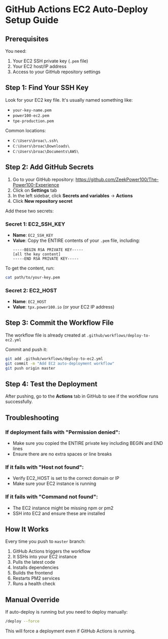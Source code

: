 # GitHub Actions EC2 Auto-Deploy Setup Guide

## Prerequisites
You need:
1. Your EC2 SSH private key (`.pem` file)
2. Your EC2 host/IP address
3. Access to your GitHub repository settings

## Step 1: Find Your SSH Key

Look for your EC2 key file. It's usually named something like:
- `your-key-name.pem`
- `power100-ec2.pem` 
- `tpe-production.pem`

Common locations:
- `C:\Users\broac\.ssh\`
- `C:\Users\broac\Downloads\`
- `C:\Users\broac\Documents\AWS\`

## Step 2: Add GitHub Secrets

1. Go to your GitHub repository: https://github.com/ZeekPower100/The-Power100-Experience
2. Click on **Settings** tab
3. In the left sidebar, click **Secrets and variables** → **Actions**
4. Click **New repository secret**

Add these two secrets:

### Secret 1: EC2_SSH_KEY
- **Name**: `EC2_SSH_KEY`
- **Value**: Copy the ENTIRE contents of your `.pem` file, including:
  ```
  -----BEGIN RSA PRIVATE KEY-----
  [all the key content]
  -----END RSA PRIVATE KEY-----
  ```

To get the content, run:
```bash
cat path/to/your-key.pem
```

### Secret 2: EC2_HOST
- **Name**: `EC2_HOST`
- **Value**: `tpx.power100.io` (or your EC2 IP address)

## Step 3: Commit the Workflow File

The workflow file is already created at `.github/workflows/deploy-to-ec2.yml`

Commit and push it:
```bash
git add .github/workflows/deploy-to-ec2.yml
git commit -m "Add EC2 auto-deployment workflow"
git push origin master
```

## Step 4: Test the Deployment

After pushing, go to the **Actions** tab in GitHub to see if the workflow runs successfully.

## Troubleshooting

### If deployment fails with "Permission denied":
- Make sure you copied the ENTIRE private key including BEGIN and END lines
- Ensure there are no extra spaces or line breaks

### If it fails with "Host not found":
- Verify EC2_HOST is set to the correct domain or IP
- Make sure your EC2 instance is running

### If it fails with "Command not found":
- The EC2 instance might be missing npm or pm2
- SSH into EC2 and ensure these are installed

## How It Works

Every time you push to `master` branch:
1. GitHub Actions triggers the workflow
2. It SSHs into your EC2 instance
3. Pulls the latest code
4. Installs dependencies
5. Builds the frontend
6. Restarts PM2 services
7. Runs a health check

## Manual Override

If auto-deploy is running but you need to deploy manually:
```bash
/deploy --force
```

This will force a deployment even if GitHub Actions is running.